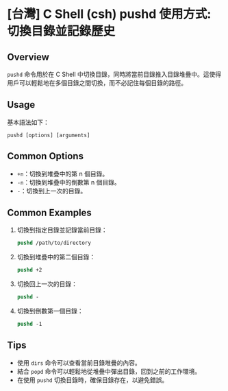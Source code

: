 # [台灣] C Shell (csh) pushd 使用方式: 切換目錄並記錄歷史

## Overview
`pushd` 命令用於在 C Shell 中切換目錄，同時將當前目錄推入目錄堆疊中。這使得用戶可以輕鬆地在多個目錄之間切換，而不必記住每個目錄的路徑。

## Usage
基本語法如下：
```
pushd [options] [arguments]
```

## Common Options
- `+n`：切換到堆疊中的第 n 個目錄。
- `-n`：切換到堆疊中的倒數第 n 個目錄。
- `-`：切換到上一次的目錄。

## Common Examples
1. 切換到指定目錄並記錄當前目錄：
   ```csh
   pushd /path/to/directory
   ```

2. 切換到堆疊中的第二個目錄：
   ```csh
   pushd +2
   ```

3. 切換回上一次的目錄：
   ```csh
   pushd -
   ```

4. 切換到倒數第一個目錄：
   ```csh
   pushd -1
   ```

## Tips
- 使用 `dirs` 命令可以查看當前目錄堆疊的內容。
- 結合 `popd` 命令可以輕鬆地從堆疊中彈出目錄，回到之前的工作環境。
- 在使用 `pushd` 切換目錄時，確保目錄存在，以避免錯誤。